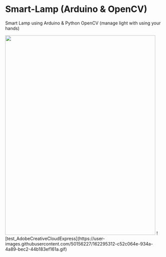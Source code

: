 # Smart-Lamp (Arduino & OpenCV)
Smart Lamp using Arduino &amp; Python OpenCV (manage light with using your hands)


<img src="https://user-images.githubusercontent.com/50156227/162295312-c52c064e-934a-4a89-bec2-44b183ef161a.gif" width="480" height="640">
![test_AdobeCreativeCloudExpress](https://user-images.githubusercontent.com/50156227/162295312-c52c064e-934a-4a89-bec2-44b183ef161a.gif)
